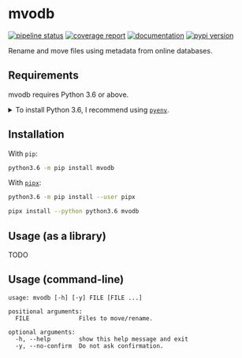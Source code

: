 <!--
IMPORTANT:
  This file is generated from the template at 'scripts/templates/README.md'.
  Please update the template instead of this file.
-->

# mvodb
[![pipeline status](https://gitlab.com/pawamoy/mvodb/badges/master/pipeline.svg)](https://gitlab.com/pawamoy/mvodb/pipelines)
[![coverage report](https://gitlab.com/pawamoy/mvodb/badges/master/coverage.svg)](https://gitlab.com/pawamoy/mvodb/commits/master)
[![documentation](https://img.shields.io/readthedocs/mvodb.svg?style=flat)](https://mvodb.readthedocs.io/en/latest/index.html)
[![pypi version](https://img.shields.io/pypi/v/mvodb.svg)](https://pypi.org/project/mvodb/)

Rename and move files using metadata from online databases.

## Requirements
mvodb requires Python 3.6 or above.

<details>
<summary>To install Python 3.6, I recommend using <a href="https://github.com/pyenv/pyenv"><code>pyenv</code></a>.</summary>

```bash
# install pyenv
git clone https://github.com/pyenv/pyenv ~/.pyenv

# setup pyenv (you should also put these three lines in .bashrc or similar)
export PATH="${HOME}/.pyenv/bin:${PATH}"
export PYENV_ROOT="${HOME}/.pyenv"
eval "$(pyenv init -)"

# install Python 3.6
pyenv install 3.6.8

# make it available globally
pyenv global system 3.6.8
```
</details>

## Installation
With `pip`:
```bash
python3.6 -m pip install mvodb
```

With [`pipx`](https://github.com/cs01/pipx):
```bash
python3.6 -m pip install --user pipx

pipx install --python python3.6 mvodb
```

## Usage (as a library)
TODO

## Usage (command-line)
```
usage: mvodb [-h] [-y] FILE [FILE ...]

positional arguments:
  FILE              Files to move/rename.

optional arguments:
  -h, --help        show this help message and exit
  -y, --no-confirm  Do not ask confirmation.

```



